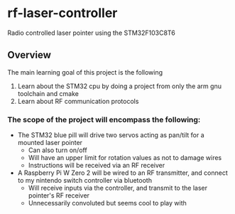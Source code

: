 # rf-laser-controller
Radio controlled laser pointer using the STM32F103C8T6

## Overview
The main learning goal of this project is the following
1. Learn about the STM32 cpu by doing a project from only the arm gnu toolchain and cmake
2. Learn about RF communication protocols

### The scope of the project will encompass the following:
- The STM32 blue pill will drive two servos acting as pan/tilt for a mounted laser pointer
    - Can also turn on/off
    - Will have an upper limit for rotation values as not to damage wires
    - Instructions will be received via an RF receiver
- A Raspberry Pi W Zero 2 will be wired to an RF transmitter, and connect to my nintendo switch controller via bluetooth
    - Will receive inputs via the controller, and transmit to the laser pointer's RF receiver
    - Unnecessarily convoluted but seems cool to play with
